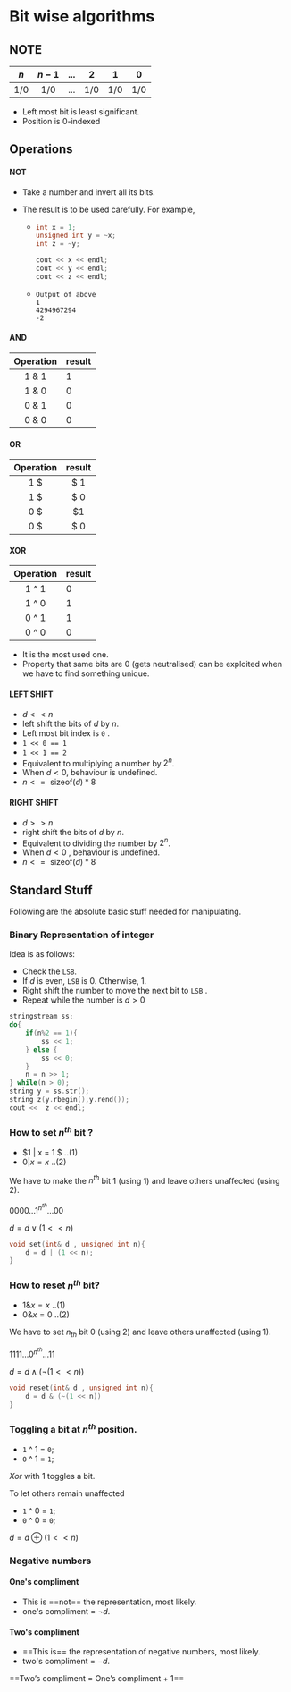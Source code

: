 # Bit wise algorithms

## NOTE

|  $n$  | $n-1$ | $...$ |  $2$  |  $1$  |  $0$  |
| :---: | :---: | :---: | :---: | :---: | :---: |
| $1/0$ | $1/0$ | $...$ | $1/0$ | $1/0$ | $1/0$ |

* Left most bit is least significant.
* Position is $0$-indexed

## Operations

#### NOT

* Take a number and invert all its bits.

* The result is to be used carefully. For example,

  * ```c++
    int x = 1;
    unsigned int y = ~x;
    int z = ~y;
    
    cout << x << endl;
    cout << y << endl;
    cout << z << endl;
    ```

  * ```
    Output of above
    1
    4294967294
    -2
    ```

    

#### AND

|  Operation   | result |
| :----------: | ------ |
| $1$ $\&$ $1$ | $1$    |
| $1$ $\&$ $0$ | $0$    |
| $0$ $\&$ $1$ | $0$    |
| $0$ $\&$ $0$ | $0$    |

 

#### OR

|  Operation   | result |
| :----------: | :----: |
| $1$ $|$ $1$  |  $1$   |
| $1$ $|$ $0$  |  $1$   |
|  $0$ $|$$1$  |  $1$   |
| $0$  $|$ $0$ |  $0$   |



#### XOR

| Operation | result |
| :-------: | ------ |
| $1$ ^ $1$ | $0$    |
| $1$ ^ $0$ | $1$    |
| $0$ ^ $1$ | $1$    |
| $0$ ^ $0$ | $0$    |

* It is the most used one.
* Property that same bits are 0 (gets neutralised) can be exploited when we have to find something unique.

#### LEFT SHIFT

* $d<<n$ 
* left shift the bits of $d$ by $n$.
* Left most bit index is `0` .
* `1 << 0 == 1`
* `1 << 1 == 2` 
* Equivalent to multiplying a number by $2^n$.
* When $d<0$, behaviour is undefined.
* $n<= \textrm{ sizeof}(d)*8$

#### RIGHT SHIFT	

* $d >> n$
* right shift the bits of $d$ by $n$.
* Equivalent to dividing the number by $2^n$.
* When $d<0$ , behaviour is undefined.
* $n<= \textrm{ sizeof}(d)*8$

## Standard Stuff

Following are the absolute basic stuff needed for manipulating.

### Binary Representation of integer

Idea is as follows:

* Check the `LSB`.
* If $d$ is even, `LSB` is $0$. Otherwise, $1$.
* Right shift the number to move the next bit to `LSB` .
* Repeat while the number is $d > 0$ 

```c++
stringstream ss;
do{
    if(n%2 == 1){
        ss << 1;
    } else {
        ss << 0;
    }
    n = n >> 1;
} while(n > 0);
string y = ss.str();
string z(y.rbegin(),y.rend());
cout <<  z << endl;
```



### How to set $n^{th}$ bit ?

* $1 | x = 1 $         ..(1)
* $0|x = x$         ..(2)

We have to make the $n^{th}$ bit 1 (using 1) and leave others unaffected (using 2).

$0000...1^{n^{th}}...00$

$d = d \lor (1 << n)$

```c++
void set(int& d , unsigned int n){
	d = d | (1 << n);
}
```

### How to reset $n^{th}$ bit? 

* $1\&x = x$              ..(1)
* $0\&x=0$               ..(2)

We have to set $n_{th}$ bit 0 (using 2) and leave others unaffected (using 1).

$1111...0^{n^{th}}...11$

$d = d \land (\neg (1 << n))$

```c++
void reset(int& d , unsigned int n){
	d = d & (~(1 << n))
}
```

### Toggling a bit at $n^{th}$ position.

* `1` ^ 1 = `0`;
* `0` ^ 1 = `1`;

$Xor$ with $1$ toggles a bit.

To let others remain unaffected

* `1` ^ 0 = `1`;
* `0` ^ 0 = `0`;

$d = d \oplus (1 << n)$

### Negative numbers

#### One's compliment 

* This is ==not== the representation, most likely.
* one's compliment = $\neg d$.

#### Two's compliment

* ==This is== the representation of negative numbers, most likely.
* two's compliment = $-d$.

==$\textrm{Two's compliment = One's compliment + 1}$==



